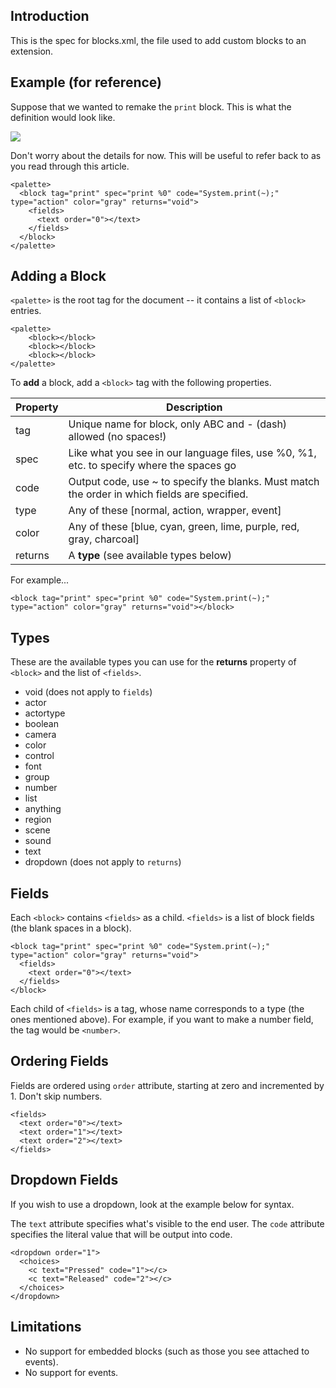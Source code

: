 ## Introduction

This is the spec for blocks.xml, the file used to add custom blocks to an extension. 


## Example (for reference)

Suppose that we wanted to remake the `print` block. This is what the definition would look like.

![](http://static.stencyl.com/pedia2/blocks/flow/flow_debug/Print.png)

Don't worry about the details for now. This will be useful to refer back to as you read through this article.

```
<palette>
  <block tag="print" spec="print %0" code="System.print(~);" type="action" color="gray" returns="void">
    <fields>
      <text order="0"></text>
    </fields>
  </block>
</palette>
```


## Adding a Block

`<palette>` is the root tag for the document -- it contains a list of `<block>` entries. 

```
<palette>
    <block></block>
    <block></block>
    <block></block>
</palette>
```

To **add** a block, add a `<block>` tag with the following properties.

Property | Description
--- | ---
tag | Unique name for block, only ABC and - (dash) allowed (no spaces!)
spec | Like what you see in our language files, use %0, %1, etc. to specify where the spaces go
code | Output code, use ~ to specify the blanks. Must match the order in which fields are specified.
type | Any of these [normal, action, wrapper, event]
color | Any of these [blue, cyan, green, lime, purple, red, gray, charcoal]
returns | A **type** (see available types below)

For example...

```
<block tag="print" spec="print %0" code="System.print(~);" type="action" color="gray" returns="void"></block>
```


## Types

These are the available types you can use for the **returns** property of `<block>` and the list of `<fields>`.

* void (does not apply to `fields`)
* actor
* actortype
* boolean
* camera
* color
* control
* font
* group
* number
* list
* anything
* region
* scene
* sound
* text
* dropdown (does not apply to `returns`)


## Fields

Each `<block>` contains `<fields>` as a child. `<fields>` is a list of block fields (the blank spaces in a block).

```
<block tag="print" spec="print %0" code="System.print(~);" type="action" color="gray" returns="void">
  <fields>
    <text order="0"></text>
  </fields>
</block>
```

Each child of `<fields>` is a tag, whose name corresponds to a type (the ones mentioned above). For example, if you want to make a number field, the tag would be `<number>`.


## Ordering Fields

Fields are ordered using `order` attribute, starting at zero and incremented by 1. Don't skip numbers.

```
<fields>
  <text order="0"></text>
  <text order="1"></text>
  <text order="2"></text>
</fields>
```


## Dropdown Fields

If you wish to use a dropdown, look at the example below for syntax.

The `text` attribute specifies what's visible to the end user.
The `code` attribute specifies the literal value that will be output into code.

```
<dropdown order="1">
  <choices>
    <c text="Pressed" code="1"></c>
    <c text="Released" code="2"></c>
  </choices>
</dropdown>
```


## Limitations

* No support for embedded blocks (such as those you see attached to events).
* No support for events.
